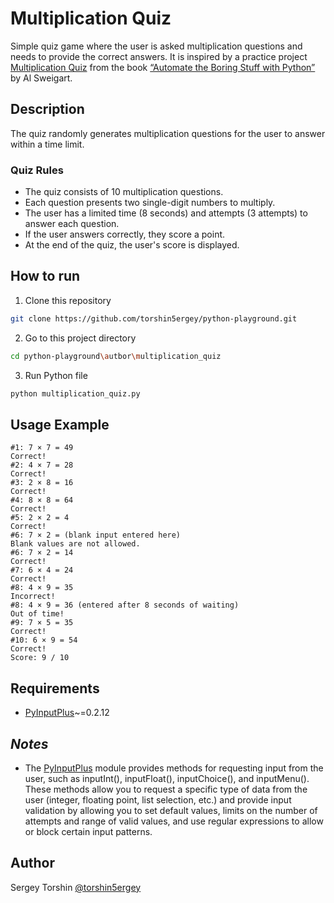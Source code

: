 # Multiplication Quiz

Simple quiz game where the user is asked multiplication questions and needs to provide the correct answers.
It is inspired by a practice project [Multiplication Quiz](https://automatetheboringstuff.com/2e/chapter8/#calibre_link-284) from the book [“Automate the Boring Stuff with Python”](https://automatetheboringstuff.com/) by Al Sweigart.

## Description

The quiz randomly generates multiplication questions for the user to answer within a time limit.

### Quiz Rules

- The quiz consists of 10 multiplication questions.
- Each question presents two single-digit numbers to multiply.
- The user has a limited time (8 seconds) and attempts (3 attempts) to answer each question.
- If the user answers correctly, they score a point.
- At the end of the quiz, the user's score is displayed.

## How to run

1. Clone this repository
```bash
git clone https://github.com/torshin5ergey/python-playground.git
```
2. Go to this project directory
```bash
cd python-playground\autbor\multiplication_quiz
```
3. Run Python file
```bash
python multiplication_quiz.py
```

## Usage Example

```
#1: 7 × 7 = 49
Correct!
#2: 4 × 7 = 28
Correct!
#3: 2 × 8 = 16
Correct!
#4: 8 × 8 = 64
Correct!
#5: 2 × 2 = 4
Correct!
#6: 7 × 2 = (blank input entered here)
Blank values are not allowed.
#6: 7 × 2 = 14
Correct!
#7: 6 × 4 = 24
Correct!
#8: 4 × 9 = 35
Incorrect!
#8: 4 × 9 = 36 (entered after 8 seconds of waiting)
Out of time! 
#9: 7 × 5 = 35
Correct!
#10: 6 × 9 = 54
Correct!
Score: 9 / 10
```

## Requirements

- [PyInputPlus](https://pypi.org/project/PyInputPlus/)~=0.2.12

## *Notes*

- The [PyInputPlus](https://pyinputplus.readthedocs.io/en/latest/) module provides methods for requesting input from the user, such as inputInt(), inputFloat(), inputChoice(), and inputMenu(). These methods allow you to request a specific type of data from the user (integer, floating point, list selection, etc.) and provide input validation by allowing you to set default values, limits on the number of attempts and range of valid values, and use regular expressions to allow or block certain input patterns.

## Author

Sergey Torshin [@torshin5ergey](https://github.com/torshin5ergey)
